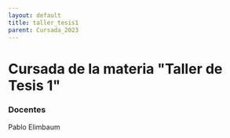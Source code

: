 ```yaml
---
layout: default
title: taller_tesis1
parent: Cursada_2023
---
```


# Cursada de la materia "Taller de Tesis 1"

### Docentes
Pablo Elimbaum

